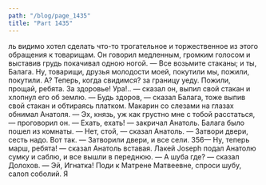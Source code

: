 ```yaml
---
path: "/blog/page_1435"
title: "Part 1435"
---
```


ль видимо хотел сделать что-то трогательное и торжественное из этого обращения к товарищам. Он говорил медленным, громким голосом и выставив грудь покачивал одною ногой.
— Все возьмите стаканы; и ты, Балага. Ну, товарищи, друзья молодости моей, покутили мы, пожили, покутили. А? Теперь, когда свидимся? за границу уеду. Пожили, прощай, ребята. За здоровье! Ура!.. — сказал он, выпил свой стакан и хлопнул его об землю.
— Будь здоров, — сказал Балага, тоже выпив свой стакан и обтираясь платком. Макарин со слезами на глазах обнимал Анатоля.
— Эх, князь, уж как грустно мне с тобой расстаться, — проговорил он.
— Ехать, ехать! — закричал Анатоль.
Балага было пошел из комнаты.
— Нет, стой, — сказал Анатоль. — Затвори двери, сесть надо. Вот так. — Затворили двери, и все сели.
356— Ну, теперь марш, ребята! — сказал Анатоль вставая.
Лакей Joseph подал Анатолю сумку и саблю, и все вышли в переднюю.
— А шуба где? — сказал Долохов. — Эй, Игнатка! Поди к Матрене Матвеевне, спроси шубу, салоп соболий. Я
